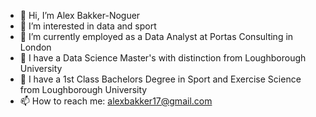 
- 👋 Hi, I’m Alex Bakker-Noguer
- 👀 I’m interested in data and sport
- 🌱 I’m currently employed as a Data Analyst at Portas Consulting in London
- 🌱 I have a Data Science Master's with distinction from Loughborough University
- 🌱 I have a 1st Class Bachelors Degree in Sport and Exercise Science from Loughborough University
- 📫 How to reach me: alexbakker17@gmail.com

<!---
alexbakker17/alexbakker17 is a ✨ special ✨ repository because its `README.md` (this file) appears on your GitHub profile.
You can click the Preview link to take a look at your changes.
--->

